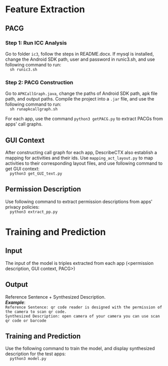 # Feature Extraction
## PACG
### Step 1: Run ICC Analysis
Go to folder `ic3`, follow the steps in README.docx. If mysql is installed, change the Android SDK path, user and password in runic3.sh, and use following command to run:  
`  sh runic3.sh`
### Step 2: PACG Construction
Go to `APKCallGraph.java`, change the paths of Android SDK path, apk file path, and output paths. Compile the project into a `.jar` file, and use the following command to run:  
`  sh runapkcallgraph.sh`

For each app, use the command `python3 getPACG.py` to extract PACGs from apps' call graphs.
## GUI Context
After constructing call graph for each app, DescribeCTX also establish a mapping for activities and their ids. Use `mapping_act_layout.py` to map activities to their corresponding layout files, and use following command to get GUI context:  
`  python3 get_GUI_text.py`
## Permission Description
Use following command to extract permission descriptions from apps' privacy policies:  
`  python3 extract_pp.py`
# Training and Prediction
## Input
The input of the model is triples extracted from each app (<permission description, GUI context, PACG>)
## Output
Reference Sentence + Synthesized Description.  
***Example***:  
`Reference Sentence: qr code reader is designed with the permission of the camera to scan qr code.`  
`Synthesized Description: open camera of your camera you can use scan qr code or barcode`
## Training and Prediction
Use the following command to train the model, and display synthesized description for the test apps:  
`  python3 model.py`
